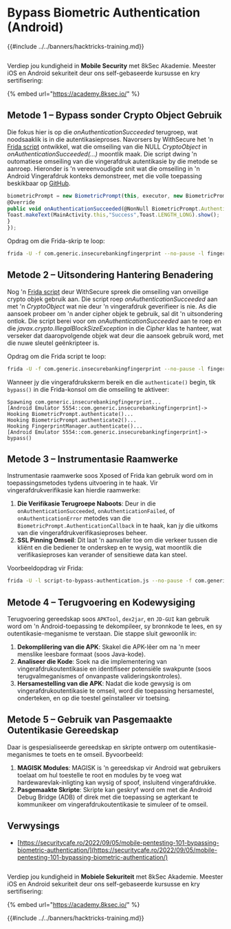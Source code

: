 # Bypass Biometric Authentication (Android)

{{#include ../../banners/hacktricks-training.md}}

<figure><img src="/images/image (2).png" alt=""><figcaption></figcaption></figure>

Verdiep jou kundigheid in **Mobile Security** met 8kSec Akademie. Meester iOS en Android sekuriteit deur ons self-gebaseerde kursusse en kry sertifisering:

{% embed url="https://academy.8ksec.io/" %}

## **Metode 1 – Bypass sonder Crypto Object Gebruik**

Die fokus hier is op die _onAuthenticationSucceeded_ terugroep, wat noodsaaklik is in die autentikasieproses. Navorsers by WithSecure het 'n [Frida script](https://github.com/WithSecureLABS/android-keystore-audit/blob/master/frida-scripts/fingerprint-bypass.js) ontwikkel, wat die omseiling van die NULL _CryptoObject_ in _onAuthenticationSucceeded(...)_ moontlik maak. Die script dwing 'n outomatiese omseiling van die vingerafdruk autentikasie by die metode se aanroep. Hieronder is 'n vereenvoudigde snit wat die omseiling in 'n Android Vingerafdruk konteks demonstreer, met die volle toepassing beskikbaar op [GitHub](https://github.com/St3v3nsS/InsecureBanking).
```javascript
biometricPrompt = new BiometricPrompt(this, executor, new BiometricPrompt.AuthenticationCallback() {
@Override
public void onAuthenticationSucceeded(@NonNull BiometricPrompt.AuthenticationResult result) {
Toast.makeText(MainActivity.this,"Success",Toast.LENGTH_LONG).show();
}
});
```
Opdrag om die Frida-skrip te loop:
```bash
frida -U -f com.generic.insecurebankingfingerprint --no-pause -l fingerprint-bypass.js
```
## **Metode 2 – Uitsondering Hantering Benadering**

Nog 'n [Frida script](https://github.com/WithSecureLABS/android-keystore-audit/blob/master/frida-scripts/fingerprint-bypass-via-exception-handling.js) deur WithSecure spreek die omseiling van onveilige crypto objek gebruik aan. Die script roep _onAuthenticationSucceeded_ aan met 'n _CryptoObject_ wat nie deur 'n vingerafdruk geverifieer is nie. As die aansoek probeer om 'n ander cipher objek te gebruik, sal dit 'n uitsondering ontlok. Die script berei voor om _onAuthenticationSucceeded_ aan te roep en die _javax.crypto.IllegalBlockSizeException_ in die _Cipher_ klas te hanteer, wat verseker dat daaropvolgende objek wat deur die aansoek gebruik word, met die nuwe sleutel geënkripteer is.

Opdrag om die Frida script te loop:
```bash
frida -U -f com.generic.insecurebankingfingerprint --no-pause -l fingerprint-bypass-via-exception-handling.js
```
Wanneer jy die vingerafdrukskerm bereik en die `authenticate()` begin, tik `bypass()` in die Frida-konsol om die omseiling te aktiveer:
```
Spawning com.generic.insecurebankingfingerprint...
[Android Emulator 5554::com.generic.insecurebankingfingerprint]-> Hooking BiometricPrompt.authenticate()...
Hooking BiometricPrompt.authenticate2()...
Hooking FingerprintManager.authenticate()...
[Android Emulator 5554::com.generic.insecurebankingfingerprint]-> bypass()
```
## **Metode 3 – Instrumentasie Raamwerke**

Instrumentasie raamwerke soos Xposed of Frida kan gebruik word om in toepassingsmetodes tydens uitvoering in te haak. Vir vingerafdrukverifikasie kan hierdie raamwerke:

1. **Die Verifikasie Terugroepe Naboots**: Deur in die `onAuthenticationSucceeded`, `onAuthenticationFailed`, of `onAuthenticationError` metodes van die `BiometricPrompt.AuthenticationCallback` in te haak, kan jy die uitkoms van die vingerafdrukverifikasieproses beheer.
2. **SSL Pinning Omseil**: Dit laat 'n aanvaller toe om die verkeer tussen die kliënt en die bediener te onderskep en te wysig, wat moontlik die verifikasieproses kan verander of sensitiewe data kan steel.

Voorbeeldopdrag vir Frida:
```bash
frida -U -l script-to-bypass-authentication.js --no-pause -f com.generic.in
```
## **Metode 4 – Terugvoering en Kodewysiging**

Terugvoering gereedskap soos `APKTool`, `dex2jar`, en `JD-GUI` kan gebruik word om 'n Android-toepassing te dekompileer, sy bronnkode te lees, en sy outentikasie-meganisme te verstaan. Die stappe sluit gewoonlik in:

1. **Dekomplilering van die APK**: Skakel die APK-lêer om na 'n meer menslike leesbare formaat (soos Java-kode).
2. **Analiseer die Kode**: Soek na die implementering van vingerafdrukoutentikasie en identifiseer potensiële swakpunte (soos terugvalmeganismes of onvanpaste valideringskontroles).
3. **Hersamestelling van die APK**: Nadat die kode gewysig is om vingerafdrukoutentikasie te omseil, word die toepassing hersamestel, onderteken, en op die toestel geïnstalleer vir toetsing.

## **Metode 5 – Gebruik van Pasgemaakte Outentikasie Gereedskap**

Daar is gespesialiseerde gereedskap en skripte ontwerp om outentikasie-meganismes te toets en te omseil. Byvoorbeeld:

1. **MAGISK Modules**: MAGISK is 'n gereedskap vir Android wat gebruikers toelaat om hul toestelle te root en modules by te voeg wat hardewarevlak-inligting kan wysig of spoof, insluitend vingerafdrukke.
2. **Pasgemaakte Skripte**: Skripte kan geskryf word om met die Android Debug Bridge (ADB) of direk met die toepassing se agterkant te kommunikeer om vingerafdrukoutentikasie te simuleer of te omseil.

## Verwysings

- [https://securitycafe.ro/2022/09/05/mobile-pentesting-101-bypassing-biometric-authentication/](https://securitycafe.ro/2022/09/05/mobile-pentesting-101-bypassing-biometric-authentication/)

<figure><img src="/images/image (2).png" alt=""><figcaption></figcaption></figure>

Verdiep jou kundigheid in **Mobiele Sekuriteit** met 8kSec Akademie. Meester iOS en Android sekuriteit deur ons self-gebaseerde kursusse en kry sertifisering:

{% embed url="https://academy.8ksec.io/" %}

{{#include ../../banners/hacktricks-training.md}}
